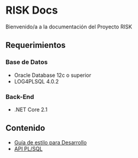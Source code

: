 # RISK Docs

Bienvenido/a a la documentación del Proyecto RISK

## Requerimientos
### Base de Datos
* Oracle Database 12c o superior
* LOG4PLSQL 4.0.2

### Back-End
* .NET Core 2.1

## Contenido
* [Guía de estilo para Desarrollo](database/styleguide.md)
* [API PL/SQL](database/plsqldoc/index.html)